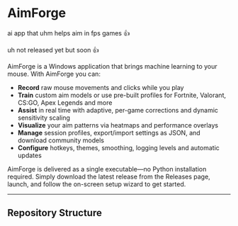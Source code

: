 # AimForge
ai app that uhm helps aim in fps games 👍

uh not released yet but soon 👍


AimForge is a Windows application that brings machine learning to your mouse. With AimForge you can:

- **Record** raw mouse movements and clicks while you play  
- **Train** custom aim models or use pre-built profiles for Fortnite, Valorant, CS:GO, Apex Legends and more  
- **Assist** in real time with adaptive, per-game corrections and dynamic sensitivity scaling  
- **Visualize** your aim patterns via heatmaps and performance overlays  
- **Manage** session profiles, export/import settings as JSON, and download community models  
- **Configure** hotkeys, themes, smoothing, logging levels and automatic updates  

AimForge is delivered as a single executable—no Python installation required. Simply download the latest release from the Releases page, launch, and follow the on-screen setup wizard to get started.

---

## Repository Structure

